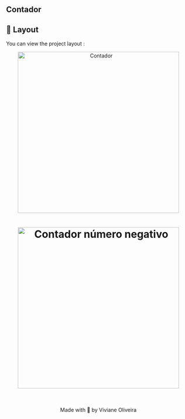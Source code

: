 ## Contador


## 🔖 Layout

You can view the project layout :

<p align="center">
  <img alt="Contador" src="Contador/.github/contador.jpg" width='440px' >
</p>
<h1 align="center">
    <img alt="Contador número negativo" title="Letmeask" src="Contador/.github/negativo.jpg" width='440px' />
</h1>

<br>



<p align="center">Made with 💜 by Viviane Oliveira</p>
